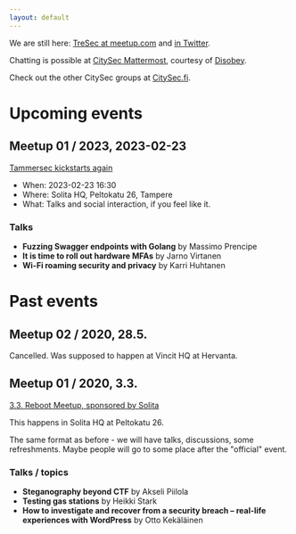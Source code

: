 ```yaml
---
layout: default
---
```


We are still here: [TreSec at meetup.com](https://www.meetup.com/TreSec/) and [in Twitter](https://twitter.com/TresecCommunity).

Chatting is possible at [CitySec Mattermost](https://citysec.disobey.fi/), courtesy of [Disobey](https://www.disobey.fi).

Check out the other CitySec groups at [CitySec.fi](https://citysec.fi/).


# Upcoming events

## Meetup 01 / 2023, 2023-02-23

[Tammersec kickstarts again](https://www.meetup.com/tresec/events/290965179/)

* When: 2023-02-23 16:30
* Where: Solita HQ, Peltokatu 26, Tampere
* What: Talks and social interaction, if you feel like it.

### Talks

* **Fuzzing Swagger endpoints with Golang** by Massimo Prencipe
* **It is time to roll out hardware MFAs** by Jarno Virtanen
* **Wi-Fi roaming security and privacy** by Karri Huhtanen

# Past events

## Meetup 02 / 2020, 28.5.

Cancelled. Was supposed to happen at Vincit HQ at Hervanta.

## Meetup 01 / 2020, 3.3.

[3.3. Reboot Meetup, sponsored by Solita](https://www.meetup.com/TreSec/events/267836961/)

This happens in Solita HQ at Peltokatu 26.

The same format as before - we will have talks, discussions, some refreshments. Maybe people will go to some place after the "official" event.

### Talks / topics

* **Steganography beyond CTF** by Akseli Piilola
* **Testing gas stations** by Heikki Stark
* **How to investigate and recover from a security breach – real-life experiences with WordPress** by Otto Kekäläinen
